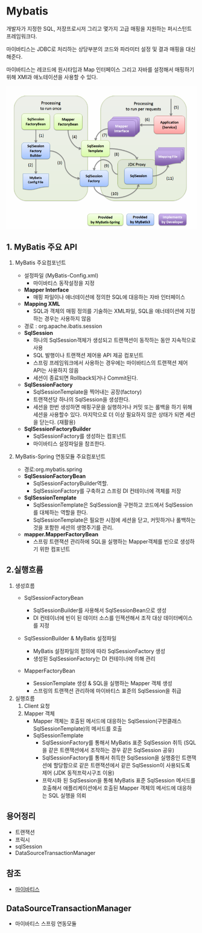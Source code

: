 Mybatis
=======
개발자가 지정한 SQL, 저장프로시저 그리고 몇가지 고급 매핑을 지원하는 퍼시스턴트 프레임워크다.

마이바티스는 JDBC로 처리하는 상당부분의 코드와 파라미터 설정 및 결과 매핑을 대신해준다.

마이바티스는 레코드에 원시타입과 Map 인터페이스 그리고 자바를 설정해서 매핑하기 위해 XMl과 애노테이션을 사용할 수 있다.



![이미지](../../resource/img/mybatis.png "book")

## 1. MyBatis 주요 API
1. MyBatis 주요컴포넌트
    - 설정파일 (MyBatis-Config.xml)
        - 마이바티스 동작설정을 지정
    - **Mapper Interface**
        - 매핑 파일이나 애너테이션에 정의한 SQL에 대응하는 자바 인터페이스
    - **Mapping XML**
        - SQL과 객체의 매핑 정의를 기술하는 XML파일, SQL을 애너테이션에 지정하는 경우는 사용하지 않음
    - 경로 : org.apache.ibatis.session
    - **SqlSession**
        - 하나의 SqlSession객체가 생성되고 트랜잭션이 동작하는 동안 지속적으로 사용
        - SQL 발행이나 트랜잭션 제어용 API 제공 컴포넌트
        - 스프링 프레임워크에서 사용하는 경우에는 마이바티스의 트랜잭션 제어  API는 사용하지 않음
        - 세션이 종료되면 Rollback되거나 Commit된다.
    - **SqlSessionFactory**
        - SqlSessionTemplate을 찍어내는 공장(factory)
        - 트랜잭션당 하나의 SqlSession을 생성한다.
        - 세션을 한번 생성하면 매핑구문을 실행하거나 커밋 또는 롤백을 하기 위해 세션을 사용할수 있다. 마지막으로 더 이상 필요하지 않은 상태가 되면 세션을 닫는다. (재활용)
    - **SqlSessionFactoryBuilder**
        - SqlSessionFactory를 생성하는 컴포넌트
        - 마이바티스 설정파일을 참조한다.

2. MyBatis-Spring 연동모듈 주요컴포넌트
    - 경로:org.mybatis.spring
    - **SqlSessionFactoryBean**
        - SqlSessionFactoryBuilder역할.
        - SqlSessionFactory를 구축하고 스프링 DI 컨테이너에 객체를 저장
    - **SqlSessionTemplate**
        - SqlSessionTemplate은 SqlSession을 구현하고 코드에서 SqlSession를 대체하는 역할을 한다.
        - SqlSessionTemplate은 필요한 시점에 세션을 닫고, 커밋하거나 롤백하는 것을 포함한 세션의 생명주기를 관리.
    - **mapper.MapperFactoryBean**
        - 스프링 트랜잭션 관리하에 SQL을 실행하는 Mapper객체를 빈으로 생성하기 위한 컴포넌트








## 2.실행흐름

1. 생성흐름
    - SqlSessionFactoryBean
        - SqlSessionBuilder를 사용해서 SqlSessionBean으로 생성
        - DI 컨테이너에 빈이 된 데이터 소스를 인젝션해서 조작 대상 데이터베이스를 지정

    - SqlSessionBuilder & MyBatis 설정파일
        - MyBatis 설정파일의 정의에 따라 SqlSessionFactory 생성
        - 생성된 SqlSessionFactory는 DI 컨테이너에 의해 관리
    
    - MapperFactoryBean
        - SessionTemplate 생성 & SQL을 실행하는 Mapper 객체 생성
        - 스프링의 트랜잭션 관리하에 마이바티스 표준의 SqlSession을 취급
2. 실행흐름
    1. Client 요청
    2. Mapper 객체
        - Mapper 객체는 호출된 메서드에 대응하는 SqlSession(구현클래스 SqlSessionTemplate)의 메서드를 호출
        - SqlSessionTemplate
            - SqlSessionFactory를 통해서 MyBatis 표준 SqlSession 취득 (SQL을 같은 트랜잭션에서 조작하는 경우 같은 SqlSession 공유)
            - SqlSessionFactory를 통해서 취득한 SqlSession을 실행중인 트랜잭션에 할당함으로 같은 트랜잭션에서 같은 SqlSession이 사용되도록 제어 (JDK 동적프락시구조 이용)
            - 프락시화 된 SqlSession을 통해 MyBatis 표준 SqlSession 메서드를 호출해서 애플리케이션에서 호출된 Mapper 객체의 메서드에 대응하는 SQL 실행을 의뢰 


## 용어정리
- 트랜잭션
- 프릭시
- sqlSession
- DataSourceTransactionManager

## 참조
- [마이바티스](http://www.mybatis.org/)


## DataSourceTransactionManager
* 마이바티스 스프링 연동모듈
    